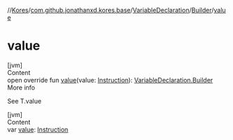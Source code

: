 //[Kores](../../../index.md)/[com.github.jonathanxd.kores.base](../../index.md)/[VariableDeclaration](../index.md)/[Builder](index.md)/[value](value.md)



# value  
[jvm]  
Content  
open override fun [value](value.md)(value: [Instruction](../../../com.github.jonathanxd.kores/-instruction/index.md)): [VariableDeclaration.Builder](index.md)  
More info  


See T.value

  


[jvm]  
Content  
var [value](value.md): [Instruction](../../../com.github.jonathanxd.kores/-instruction/index.md)  



